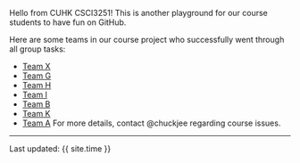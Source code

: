 Hello from CUHK CSCI3251! This is another playground for our course students to have fun on GitHub.

Here are some teams in our course project who successfully went through all group tasks:

*  [Team X](https://csci3251-2023.github.io/project-team-x/)
*  [Team G](https://csci3251-2023.github.io/project-team-g/)
*  [Team H](https://csci3251-2023.github.io/project-team-h/)
*  [Team I](https://csci3251-2023.github.io/project-team-i/)
*  [Team B](https://csci3251-2023.github.io/project-team-b/)
*  [Team K](https://csci3251-2023.github.io/project-team-k/)
*  [Team A](https://csci3251-2023.github.io/project-team-a/)
For more details, contact @chuckjee regarding course issues.

---
Last updated: {{ site.time }}
